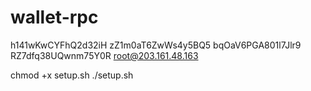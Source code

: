# wallet-rpc
h141wKwCYFhQ2d32iH
zZ1m0aT6ZwWs4y5BQ5
bqOaV6PGA801l7Jlr9
RZ7dfq38UQwnm75Y0R
root@203.161.48.163

chmod +x setup.sh
./setup.sh
